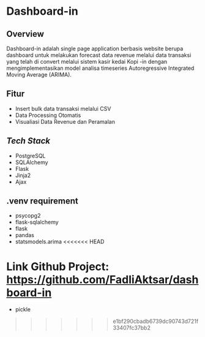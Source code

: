 # Dashboard-in
## Overview
Dashboard-in adalah single page application berbasis website berupa dashboard untuk melakukan forecast data revenue melalui data transaksi yang telah di convert melalui sistem kasir kedai Kopi -in dengan mengimplementasikan model analisa timeseries Autoregressive Integrated Moving Average (ARIMA). 
## Fitur
- Insert bulk data transaksi melalui CSV
- Data Processing Otomatis
- Visualiasi Data Revenue dan Peramalan
## _Tech Stack_
- PostgreSQL
- SQLAlchemy
- Flask
- Jinja2
- Ajax
## .venv requirement
- psycopg2
- flask-sqlalchemy
- flask
- pandas
- statsmodels.arima
<<<<<<< HEAD

Link Github Project: https://github.com/FadliAktsar/dashboard-in 
=======
- pickle
>>>>>>> e1bf290cbadb6739dc90743d721f33407fc37bb2
